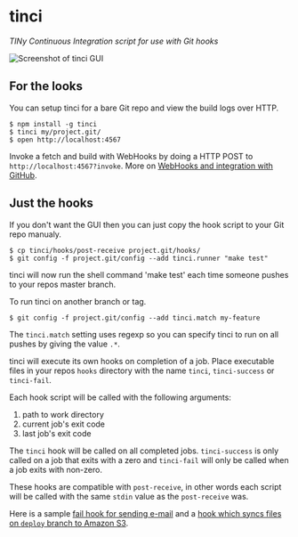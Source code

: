 tinci
=====

*TINy Continuous Integration script for use with Git hooks*

![Screenshot of tinci GUI](https://raw.github.com/icetan/tinci/gh-pages/tinci-screenshot.png)

For the looks
-------------

You can setup tinci for a bare Git repo and view the build logs over HTTP.

```
$ npm install -g tinci
$ tinci my/project.git/
$ open http://localhost:4567
```

Invoke a fetch and build with WebHooks by doing a HTTP POST
to ```http://localhost:4567?invoke```. More on [WebHooks and integration with
GitHub](https://help.github.com/articles/post-receive-hooks).


Just the hooks
--------------

If you don't want the GUI then you can just copy the hook script to your Git
repo manualy.

```
$ cp tinci/hooks/post-receive project.git/hooks/
$ git config -f project.git/config --add tinci.runner "make test"
```

tinci will now run the shell command 'make test' each time someone pushes to
your repos master branch.

To run tinci on another branch or tag.

```
$ git config -f project.git/config --add tinci.match my-feature
```

The `tinci.match` setting uses regexp so you can specify tinci to run on all
pushes by giving the value `.*`.

tinci will execute its own hooks on completion of a job. Place executable files
in your repos `hooks` directory with the name `tinci`, `tinci-success` or
`tinci-fail`.

Each hook script will be called with the following arguments:

1. path to work directory
1. current job's exit code
1. last job's exit code

The `tinci` hook will be called on all completed jobs. `tinci-success` is only
called on a job that exits with a zero and `tinci-fail` will only be called
when a job exits with non-zero.

These hooks are compatible with `post-receive`, in other words each script will
be called with the same `stdin` value as the `post-receive` was.

Here is a sample [fail hook for sending
e-mail](https://raw.github.com/icetan/tinci/master/hooks/tinci-fail.sample) and
a [hook which syncs files on `deploy` branch to Amazon
S3](https://raw.github.com/icetan/tinci/master/hooks/tinci-deploy.sample).
